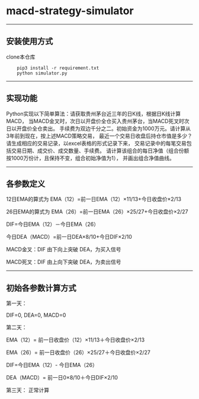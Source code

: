 # macd-strategy-simulator

---
## 安装使用方式

clone本仓库

```
    pip3 install -r requirement.txt
    python simulator.py
```
---

## 实现功能

Python实现以下简单算法：请获取贵州茅台近三年的日K线，根据日K线计算MACD，
当MACD金叉时，次日以开盘价全仓买入贵州茅台，当MACD死叉时次日以开盘价全仓卖出。
手续费为双边千分之二。初始资金为1000万元。请计算从3年前到现在，按上述MACD策略交易，
最近一个交易日收盘后持仓市值是多少？请生成相应的交易记录，以excel表格的形式记录下来，
交易记录中的每笔交易包括交易日期、成交价、成交数量、手续费。
请计算该组合的每日净值（组合份额按1000万份计，且保持不变，组合初始净值为1），
并画出组合净值曲线。

---

## 各参数定义

12日EMA的算式为
EMA（12）=前一日EMA（12）×11/13+今日收盘价×2/13

26日EMA的算式为
EMA（26）=前一日EMA（26）×25/27+今日收盘价×2/27

DIF=今日EMA（12）－今日EMA（26）

今日DEA（MACD）=前一日DEA×8/10+今日DIF×2/10

MACD金叉：DIF 由下向上突破 DEA，为买入信号

MACD死叉：DIF 由上向下突破 DEA，为卖出信号

---

## 初始各参数计算方式

第一天：

DIF=0, DEA=0, MACD=0

第二天：

EMA（12）= 前一日收盘价（12）×11/13＋今日收盘价×2/13

EMA（26）= 前一日收盘价（26）×25/27＋今日收盘价×2/27

DIF=今日EMA（12）- 今日EMA（26）

DEA（MACD）= 前一日0×8/10＋今日DIF×2/10

第三天：
正常计算